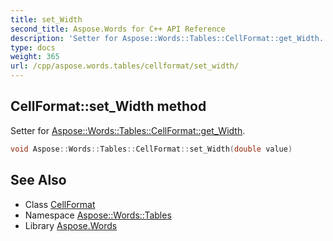 ```yaml
---
title: set_Width
second_title: Aspose.Words for C++ API Reference
description: 'Setter for Aspose::Words::Tables::CellFormat::get_Width.'
type: docs
weight: 365
url: /cpp/aspose.words.tables/cellformat/set_width/
---
```

## CellFormat::set_Width method


Setter for [Aspose::Words::Tables::CellFormat::get_Width](../get_width/).

```cpp
void Aspose::Words::Tables::CellFormat::set_Width(double value)
```

## See Also

* Class [CellFormat](../)
* Namespace [Aspose::Words::Tables](../../)
* Library [Aspose.Words](../../../)
